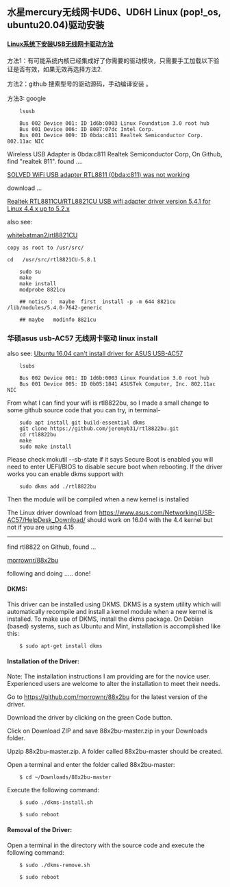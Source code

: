 
## 水星mercury无线网卡UD6、UD6H Linux (pop!_os, ubuntu20.04)驱动安装


#### [Linux系统下安装USB无线网卡驱动方法](https://www.jianshu.com/p/a9f768d37ada)


方法1：有可能系统内核已经集成好了你需要的驱动模块，只需要手工加载以下验证是否有效，如果无效再选择方法2.

方法2：github 搜索型号的驱动源码，手动编译安装 。

方法3:  google



        lsusb
        
        Bus 002 Device 001: ID 1d6b:0003 Linux Foundation 3.0 root hub
        Bus 001 Device 006: ID 8087:07dc Intel Corp. 
        Bus 001 Device 009: ID 0bda:c811 Realtek Semiconductor Corp. 802.11ac NIC
        
        
  Wireless USB Adapter is 0bda:c811 Realtek Semiconductor Corp, On Github, find "realtek 811".  found ....
    
  [SOLVED WiFi USB adapter RTL8811 (0bda:c811) was not working](https://forum.mxlinux.org/viewtopic.php?f=107&t=50579)
    
  download ...   
  
  [ Realtek RTL8811CU/RTL8821CU USB wifi adapter driver version 5.4.1 for Linux 4.4.x up to 5.2.x](https://github.com/smp79/rtl8821CU)
    
  also see:  
                
  [ whitebatman2/rtl8821CU ](https://github.com/whitebatman2/rtl8821CU)
    
    copy as root to /usr/src/
    
    cd   /usr/src/rtl8821CU-5.8.1
    
        sudo su
        make
        make install
        modprobe 8821cu
        
        ## notice :  maybe  first  install -p -m 644 8821cu   /lib/modules/5.4.0-7642-generic
        
        ## maybe   modinfo 8821cu
        
      
      
### 华硕asus usb-AC57 无线网卡驱动 linux install

also see: [Ubuntu 16.04 can't install driver for ASUS USB-AC57](https://askubuntu.com/questions/1063402/ubuntu-16-04-cant-install-driver-for-asus-usb-ac57)

        lsubs 
        
        Bus 002 Device 001: ID 1d6b:0003 Linux Foundation 3.0 root hub
        Bus 001 Device 005: ID 0b05:1841 ASUSTek Computer, Inc. 802.11ac NIC


From what I can find your wifi is rtl8822bu, so I made a small change to some github source code that you can try, in terminal-

        sudo apt install git build-essential dkms
        git clone https://github.com/jeremyb31/rtl8822bu.git
        cd rtl8822bu
        make
        sudo make install

Please check mokutil --sb-state if it says Secure Boot is enabled you will need to enter UEFI/BIOS to disable secure boot when rebooting. If the driver works you can enable dkms support with

        sudo dkms add ./rtl8822bu

Then the module will be compiled when a new kernel is installed

The Linux driver download from https://www.asus.com/Networking/USB-AC57/HelpDesk_Download/ should work on 16.04 with the 4.4 kernel but not if you are using 4.15

------

find rtl8822 on Github, found ...

[ morrownr/88x2bu ](https://github.com/morrownr/88x2bu)

following and doing .....   done!


#### DKMS:

This driver can be installed using DKMS. DKMS is a system utility which will automatically recompile and install a kernel module when a new kernel is installed. To make use of DKMS, install the dkms package. On Debian (based) systems, such as Ubuntu and Mint, installation is accomplished like this:

        $ sudo apt-get install dkms


#### Installation of the Driver:


Note: The installation instructions I am providing are for the novice user. Experienced users are welcome to alter the installation to meet their needs.


Go to https://github.com/morrownr/88x2bu for the latest version of the driver.


Download the driver by clicking on the green Code button.


Click on Download ZIP and save 88x2bu-master.zip in your Downloads folder.


Upzip 88x2bu-master.zip. A folder called 88x2bu-master should be created.


Open a terminal and enter the folder called 88x2bu-master:


        $ cd ~/Downloads/88x2bu-master


Execute the following command:


        $ sudo ./dkms-install.sh

        $ sudo reboot


#### Removal of the Driver:


Open a terminal in the directory with the source code and execute the following command:

        $ sudo ./dkms-remove.sh

        $ sudo reboot

        
    
    


